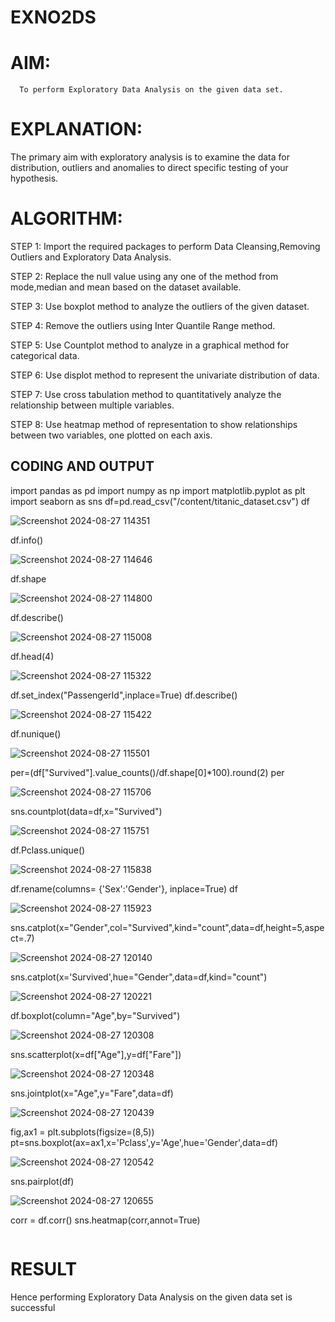 # EXNO2DS
# AIM:
      To perform Exploratory Data Analysis on the given data set.
      
# EXPLANATION:
  The primary aim with exploratory analysis is to examine the data for distribution, outliers and anomalies to direct specific testing of your hypothesis.
  
# ALGORITHM:
STEP 1: Import the required packages to perform Data Cleansing,Removing Outliers and Exploratory Data Analysis.

STEP 2: Replace the null value using any one of the method from mode,median and mean based on the dataset available.

STEP 3: Use boxplot method to analyze the outliers of the given dataset.

STEP 4: Remove the outliers using Inter Quantile Range method.

STEP 5: Use Countplot method to analyze in a graphical method for categorical data.

STEP 6: Use displot method to represent the univariate distribution of data.

STEP 7: Use cross tabulation method to quantitatively analyze the relationship between multiple variables.

STEP 8: Use heatmap method of representation to show relationships between two variables, one plotted on each axis.

## CODING AND OUTPUT

import pandas as pd 
import numpy as np
import matplotlib.pyplot as plt
import seaborn as sns 
df=pd.read_csv("/content/titanic_dataset.csv")
df

![Screenshot 2024-08-27 114351](https://github.com/user-attachments/assets/7e5e17a3-0ca7-465f-b728-d3c67a2a4f7d)



df.info()


![Screenshot 2024-08-27 114646](https://github.com/user-attachments/assets/d603f787-94f1-4138-819d-418a86f5ddea)


df.shape

![Screenshot 2024-08-27 114800](https://github.com/user-attachments/assets/4e2ffc5f-d198-4f87-bf17-e75162558d79)


df.describe()

![Screenshot 2024-08-27 115008](https://github.com/user-attachments/assets/bc6d662d-2259-4ca7-b3bf-a0c3e612cd4b)



df.head(4)

![Screenshot 2024-08-27 115322](https://github.com/user-attachments/assets/bb7d6afb-83d7-43fd-87fe-35a39b4383cf)



df.set_index("PassengerId",inplace=True)
df.describe()

![Screenshot 2024-08-27 115422](https://github.com/user-attachments/assets/f1cb5106-e322-4800-a8ca-87f242eeb6ac)


df.nunique()

![Screenshot 2024-08-27 115501](https://github.com/user-attachments/assets/16756e99-833c-412a-ba62-39defb8408b6)


per=(df["Survived"].value_counts()/df.shape[0]*100).round(2) 
per

![Screenshot 2024-08-27 115706](https://github.com/user-attachments/assets/ca17452e-4508-4d6e-a724-a4c79a8a4152)


sns.countplot(data=df,x="Survived")

![Screenshot 2024-08-27 115751](https://github.com/user-attachments/assets/6edb9293-3408-432a-aff6-29073117693b)


df.Pclass.unique()

![Screenshot 2024-08-27 115838](https://github.com/user-attachments/assets/b5fae832-3ca6-4bc9-9b38-c25ba29f4503)




df.rename(columns= {'Sex':'Gender'}, inplace=True)
df

![Screenshot 2024-08-27 115923](https://github.com/user-attachments/assets/45c69834-ef85-4b91-9a98-af73278edd81)


sns.catplot(x="Gender",col="Survived",kind="count",data=df,height=5,aspect=.7)

![Screenshot 2024-08-27 120140](https://github.com/user-attachments/assets/1f4e823f-312e-4a23-baa4-4372015fe9da)


sns.catplot(x='Survived',hue="Gender",data=df,kind="count")

![Screenshot 2024-08-27 120221](https://github.com/user-attachments/assets/d5c1e2c6-7932-40a9-8ed6-36b86738b0bd)


df.boxplot(column="Age",by="Survived")

![Screenshot 2024-08-27 120308](https://github.com/user-attachments/assets/9ef48650-fc8d-4d2b-9705-6fd2c5dac1f7)



sns.scatterplot(x=df["Age"],y=df["Fare"])


![Screenshot 2024-08-27 120348](https://github.com/user-attachments/assets/7a11bb7d-5ee8-402a-92c6-0753d8e5ac27)



sns.jointplot(x="Age",y="Fare",data=df)


![Screenshot 2024-08-27 120439](https://github.com/user-attachments/assets/a280a685-5f5d-4842-b53b-62042d0df77b)


fig,ax1 = plt.subplots(figsize=(8,5)) 
pt=sns.boxplot(ax=ax1,x='Pclass',y='Age',hue='Gender',data=df)


![Screenshot 2024-08-27 120542](https://github.com/user-attachments/assets/b1f4d0ae-9300-427a-8f7f-753d61661708)



sns.pairplot(df)

![Screenshot 2024-08-27 120655](https://github.com/user-attachments/assets/8478ee30-f907-483b-8772-2693e57ada6e)


corr = df.corr() sns.heatmap(corr,annot=True)


```

```

# RESULT
Hence performing Exploratory Data Analysis on the given data set is successful
